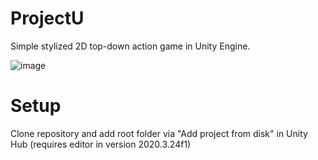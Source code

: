 # ProjectU
Simple stylized 2D top-down action game in Unity Engine.

![image](https://user-images.githubusercontent.com/18567485/226728387-75be3663-2384-4dd6-b8a9-91c97f16bcb6.png)

# Setup
Clone repository and add root folder via "Add project from disk" in Unity Hub (requires editor in version 2020.3.24f1)
